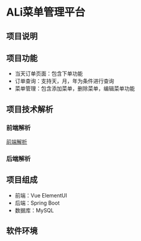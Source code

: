 # ALi菜单管理平台

## 项目说明

## 项目功能

* 当天订单页面：包含下单功能
* 订单查询：支持天，月，年为条件进行查询
* 菜单管理：包含添加菜单，删除菜单，编辑菜单功能

## 项目技术解析

### 前端解析

[前端解析](https://github.com/MyBaron/TK/tree/master/ALiMune/munesystem-client)

### 后端解析

## 项目组成

* 前端：Vue ElementUI
* 后端：Spring Boot
* 数据库：MySQL

## 软件环境


